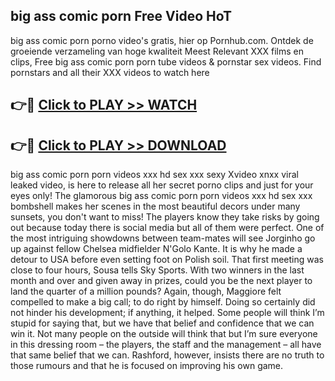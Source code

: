 ## big ass comic porn Free Video HoT 

big ass comic porn porno video's gratis, hier op Pornhub.com. Ontdek de groeiende verzameling van hoge kwaliteit Meest Relevant XXX films en clips,
Free big ass comic porn porn tube videos & pornstar sex videos. Find pornstars and all their XXX videos to watch here


## 👉🔴 [Click to PLAY >> WATCH](http://us.freeplayer.one?title=big_ass_comic_porn&ref=16D)

## 👉🔴 [Click to PLAY >> DOWNLOAD](http://us.freeplayer.one?title=big_ass_comic_porn&ref=16D)


big ass comic porn porn videos xxx hd sex xxx sexy Xvideo xnxx viral leaked video, is here to release all her secret porno clips and just for your eyes only! The glamorous big ass comic porn porn videos xxx hd sex xxx bombshell makes her scenes in the most beautiful decors under many sunsets, you don't want to miss! The players know they take risks by going out because today there is social media but all of them were perfect. One of the most intriguing showdowns between team-mates will see Jorginho go up against fellow Chelsea midfielder N'Golo Kante. It is why he made a detour to USA before even setting foot on Polish soil. That first meeting was close to four hours, Sousa tells Sky Sports. With two winners in the last month and over and given away in prizes, could you be the next player to land the quarter of a million pounds? Again, though, Maggiore felt compelled to make a big call; to do right by himself. Doing so certainly did not hinder his development; if anything, it helped. Some people will think I’m stupid for saying that, but we have that belief and confidence that we can win it. Not many people on the outside will think that but I’m sure everyone in this dressing room – the players, the staff and the management – all have that same belief that we can. Rashford, however, insists there are no truth to those rumours and that he is focused on improving his own game.